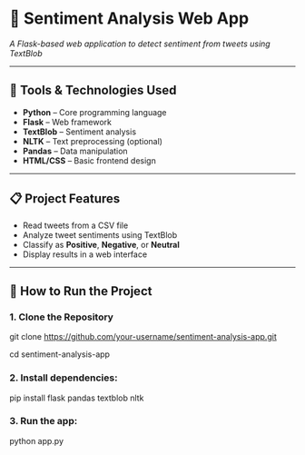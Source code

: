 # 💬 Sentiment Analysis Web App
*A Flask-based web application to detect sentiment from tweets using TextBlob*

---

## 🧰 Tools & Technologies Used

- **Python** – Core programming language  
- **Flask** – Web framework  
- **TextBlob** – Sentiment analysis  
- **NLTK** – Text preprocessing (optional)  
- **Pandas** – Data manipulation  
- **HTML/CSS** – Basic frontend design  

---

## 📋 Project Features

- Read tweets from a CSV file  
- Analyze tweet sentiments using TextBlob  
- Classify as **Positive**, **Negative**, or **Neutral**  
- Display results in a web interface  

---

## 🚀 How to Run the Project

### 1. Clone the Repository

git clone https://github.com/your-username/sentiment-analysis-app.git

cd sentiment-analysis-app
  
### 2. Install dependencies:
  
  pip install flask pandas textblob nltk
  
### 3. Run the app:
  
  python app.py
